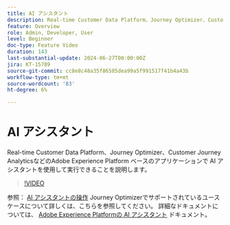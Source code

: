 ```yaml
---
title: AI アシスタント
description: Real-time Customer Data Platform、Journey Optimizer、Customer Journey AnalyticsなどのAdobe Experience Platform ベースのアプリケーションで AI アシスタントを使用して実行できることを説明します。
feature: Overview
role: Admin, Developer, User
level: Beginner
doc-type: Feature Video
duration: 143
last-substantial-update: 2024-06-27T00:00:00Z
jira: KT-15789
source-git-commit: cc8e8c48a35f86585dea99a5f991517f41b4a43b
workflow-type: tm+mt
source-wordcount: '83'
ht-degree: 6%

---
```



# AI アシスタント

Real-time Customer Data Platform、Journey Optimizer、Customer Journey AnalyticsなどのAdobe Experience Platform ベースのアプリケーションで AI アシスタントを使用して実行できることを説明します。

>[!VIDEO](https://video.tv.adobe.com/v/3429845/?learn=on)

参照： [AI アシスタントの操作](https://experienceleague.adobe.com/en/docs/journey-optimizer/using/get-started/ai-assistant) Journey Optimizerでサポートされているユースケースについて詳しくは、こちらを参照してください。 詳細なドキュメントについては、 [Adobe Experience Platformの AI アシスタント](https://experienceleague.adobe.com/ja/docs/experience-platform/ai-assistant/home) ドキュメント。
